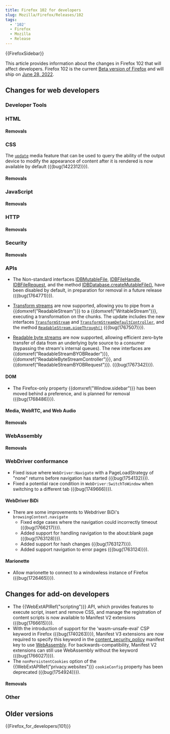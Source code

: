 ```yaml
---
title: Firefox 102 for developers
slug: Mozilla/Firefox/Releases/102
tags:
  - '102'
  - Firefox
  - Mozilla
  - Release
---
```

{{FirefoxSidebar}}

This article provides information about the changes in Firefox 102 that will affect developers. Firefox 102 is the current [Beta version of Firefox](https://www.mozilla.org/en-US/firefox/channel/desktop/#beta) and will ship on [June 28, 2022](https://wiki.mozilla.org/RapidRelease/Calendar#Future_branch_dates).

## Changes for web developers

### Developer Tools

### HTML

#### Removals

### CSS

The [`update`](/en-US/docs/Web/CSS/@media/update-frequency) media feature that can be used to query the ability of the output device to modify the appearance of content after it is rendered is now available by default ({{bug(1422312)}}).

#### Removals

### JavaScript

#### Removals

### HTTP

#### Removals

### Security

#### Removals

### APIs

- The Non-standard interfaces [IDBMutableFile](/en-US/docs/Web/API/IDBMutableFile), [IDBFileHandle](/en-US/docs/Web/API/IDBFileHandle), [IDBFileRequest](/en-US/docs/Web/API/IDBFileRequest), and the method [IDBDatabase.createMutableFile()](/en-US/docs/Web/API/IDBDatabase#idbdatabase.createmutablefile), have been disabled by default, in preparation for removal in a future release ({{bug(1764771)}}).

- [Transform streams](/en-US/docs/Web/API/TransformStream) are now supported, allowing you to pipe from a {{domxref("ReadableStream")}} to a {{domxref("WritableStream")}}, executing a transformation on the chunks.
  The update includes the new interfaces [`TransformStream`](/en-US/docs/Web/API/TransformStream) and [`TransformStreamDefaultController`](/en-US/docs/Web/API/TransformStreamDefaultController), and the method [`ReadableStream.pipeThrough()`](/en-US/docs/Web/API/ReadableStream/pipeThrough) ({{bug(1767507)}}).

- [Readable byte streams](/en-US/docs/Web/API/Streams_API#bytestream-related_interfaces) are now supported, allowing efficient zero-byte transfer of data from an underlying byte source to a consumer (bypassing the stream's internal queues).
  The new interfaces are {{domxref("ReadableStreamBYOBReader")}}, {{domxref("ReadableByteStreamController")}}, and {{domxref("ReadableStreamBYOBRequest")}}.
  ({{bug(1767342)}}).

#### DOM

- The Firefox-only property {{domxref("Window.sidebar")}} has been moved behind a preference, and is planned for removal ({{bug(1768486)}}).

#### Media, WebRTC, and Web Audio

#### Removals

### WebAssembly

#### Removals

### WebDriver conformance 
- Fixed issue where `WebDriver:Navigate` with a PageLoadStrategy of "none" returns before navigation has started  ({{bug(1754132)}}).
- Fixed a potential race condition in `WebDriver:SwitchToWindow` when switching to a different tab  ({{bug(1749666)}}).
#### WebDriver BiDi
- There are some improvements to Webdriver BiDi's `browsingContext.navigate`
  - Fixed edge cases where the navigation could incorrectly timeout ({{bug(1766217)}}).
  - Added support for handling navigation to the about:blank page ({{bug(1763128)}}).
  - Added support for hash changes  ({{bug(1763127)}}).
  - Added support navigation to error pages ({{bug(1763124)}}).
#### Marionette
- Allow marionette to connect to a windowless instance of Firefox  ({{bug(1726465)}}).

## Changes for add-on developers

- The {{WebExtAPIRef("scripting")}} API, which provides features to execute script, insert and remove CSS, and manage the registration of content scripts is now available to Manifest V2 extensions ({{bug(1766615)}}).
- With the introduction of support for the 'wasm-unsafe-eval' CSP keyword in Firefox ({{bug(1740263)}}), Manifest V3 extensions are now required to specify this keyword in the [content_security_policy](/en-US/docs/Mozilla/Add-ons/WebExtensions/manifest.json/content_security_policy) manifest key to use [WebAssembly](/en-US/docs/WebAssembly). For backwards-compatibility, Manifest V2 extensions can still use WebAssembly without the keyword ({{bug(1766027)}}).
- The `nonPersistentCookies` option of the {{WebExtAPIRef("privacy.websites")}} `cookieConfig` property has been deprecated ({{bug(1754924)}}).

#### Removals

### Other

## Older versions

{{Firefox_for_developers(101)}}
